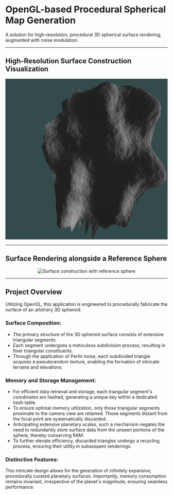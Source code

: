 # OpenGL-based Procedural Spherical Map Generation

A solution for high-resolution, procedural 3D spherical surface rendering, augmented with noise modulation.

---

## High-Resolution Surface Construction Visualization

<p align="center">
  <img src="patchDemo.gif" width="700" height="500" alt="High-resolution procedural surface construction"/>
</p>

---

## Surface Rendering alongside a Reference Sphere

<p align="center">
  <img src="video.gif" width="700" height="500" alt="Surface construction with reference sphere"/>
</p>

---

## Project Overview

Utilizing OpenGL, this application is engineered to procedurally fabricate the surface of an arbitrary 3D spheroid.

### Surface Composition:

- The primary structure of the 3D spheroid surface consists of extensive triangular segments.
- Each segment undergoes a meticulous subdivision process, resulting in finer triangular constituents.
- Through the application of Perlin noise, each subdivided triangle acquires a pseudorandom texture, enabling the formation of intricate terrains and elevations.

### Memory and Storage Management:

- For efficient data retrieval and storage, each triangular segment's coordinates are hashed, generating a unique key within a dedicated hash table.
- To ensure optimal memory utilization, only those triangular segments proximate to the camera view are retained. Those segments distant from the focal point are systematically discarded.
- Anticipating extensive planetary scales, such a mechanism negates the need to redundantly store surface data from the unseen portions of the sphere, thereby conserving RAM.
- To further elevate efficiency, discarded triangles undergo a recycling process, ensuring their utility in subsequent renderings.

### Distinctive Features:

This intricate design allows for the generation of infinitely expansive, procedurally curated planetary surfaces. Importantly, memory consumption remains invariant, irrespective of the planet's magnitude, ensuring seamless performance.

